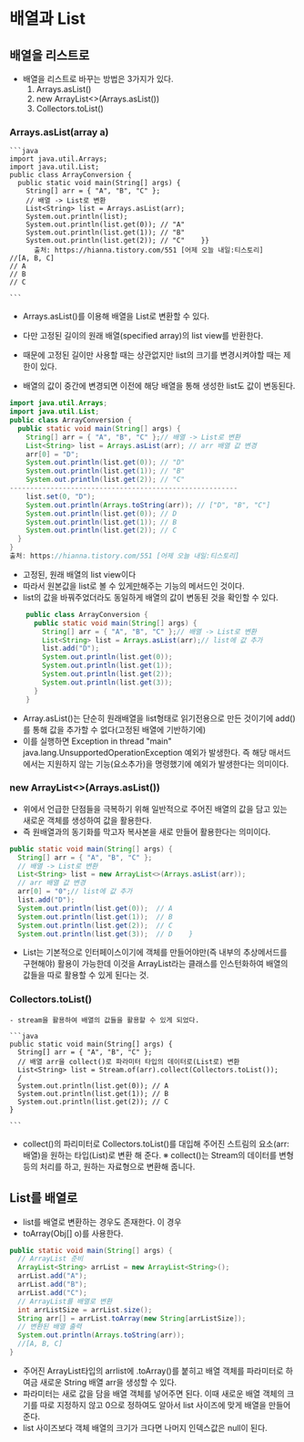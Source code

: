 # 배열과 List

## 배열을 리스트로
  - 배열을 리스트로 바꾸는 방법은 3가지가 있다.
    1. Arrays.asList()
    2. new ArrayList<>(Arrays.asList())
    3. Collectors.toList()

###  Arrays.asList(array a)
    ```java
    import java.util.Arrays;
    import java.util.List;
    public class ArrayConversion {    
      public static void main(String[] args) {        
        String[] arr = { "A", "B", "C" };         
        // 배열 -> List로 변환        
        List<String> list = Arrays.asList(arr);
        System.out.println(list);        
        System.out.println(list.get(0)); // "A"        
        System.out.println(list.get(1)); // "B"        
        System.out.println(list.get(2)); // "C"    }}
          출처: https://hianna.tistory.com/551 [어제 오늘 내일:티스토리]
    //[A, B, C]
    // A
    // B
    // C

    ```
  - Arrays.asList()를 이용해 배열을 List로 변환할 수 있다.
  - 다만 고정된 길이의 원래 배열(specified array)의 list view를 반환한다.
  - 때문에 고정된 길이만 사용할 때는 상관없지만 list의 크기를 변경시켜야할 때는 제한이 있다.

  - 배열의 값이 중간에 변경되면 이전에 해당 배열을 통해 생성한 list도 값이 변동된다.
  ``` java
  import java.util.Arrays;
  import java.util.List;
  public class ArrayConversion {    
    public static void main(String[] args) {        
      String[] arr = { "A", "B", "C" };// 배열 -> List로 변환        
      List<String> list = Arrays.asList(arr); // arr 배열 값 변경        
      arr[0] = "D";         
      System.out.println(list.get(0)); // "D"        
      System.out.println(list.get(1)); // "B"        
      System.out.println(list.get(2)); // "C"
  --------------------------------------------------------
      list.set(0, "D");        
      System.out.println(Arrays.toString(arr)); // ["D", "B", "C"]         
      System.out.println(list.get(0)); // D        
      System.out.println(list.get(1)); // B        
      System.out.println(list.get(2)); // C    
    }
  }
출처: https://hianna.tistory.com/551 [어제 오늘 내일:티스토리]
 ```
 - 고정된, 원래 배열의 list view이다
 - 따라서 원본값을 list로 볼 수 있게<u>만</u>해주는 기능의 메서드인 것이다.
 - list의 값을 바꿔주었더라도 동일하게 배열의 값이 변동된 것을 확인할 수 있다.

```java
    public class ArrayConversion {    
      public static void main(String[] args) {        
        String[] arr = { "A", "B", "C" };// 배열 -> List로 변환        
        List<String> list = Arrays.asList(arr);// list에 값 추가        
        list.add("D");         
        System.out.println(list.get(0));        
        System.out.println(list.get(1));        
        System.out.println(list.get(2));        
        System.out.println(list.get(3));    
      }
    }
```
  - Array.asList()는 단순히 원래배열을 list형태로 읽기전용으로 만든 것이기에 add()를 통해 값을 추가할 수 없다(고정된 배열에 기반하기에)
  - 이를 실행하면 Exception in thread "main" java.lang.UnsupportedOperationException 예외가 발생한다. 즉 해당 매서드에서는 지원하지 않는 기능(요소추가)을 명령했기에 예외가 발생한다는 의미이다.


### new ArrayList<>(Arrays.asList())
  - 위에서 언급한 단점들을 극복하기 위해 일반적으로 주어진 배열의 값을 담고 있는 새로운 객체를 생성하여 값을 활용한다.
  - 즉 원배열과의 동기화를 막고자 복사본을 새로 만들어 활용한다는 의미이다.
  ```java
  public static void main(String[] args) {        
    String[] arr = { "A", "B", "C" };
    // 배열 -> List로 변환        
    List<String> list = new ArrayList<>(Arrays.asList(arr));
    // arr 배열 값 변경        
    arr[0] = "0";// list에 값 추가        
    list.add("D");         
    System.out.println(list.get(0));  // A        
    System.out.println(list.get(1));  // B        
    System.out.println(list.get(2));  // C        
    System.out.println(list.get(3));  // D    }

  ```
  - List는 기본적으로 인터페이스이기에 객체를 만들어야만(즉 내부의 추상메서드를 구현해야) 활용이 가능한데 이것을 ArrayList라는 클래스를 인스턴화하여 배열의 값들을 따로 활용할 수 있게 된다는 것.


### Collectors.toList()
    - stream을 활용하여 배열의 값들을 활용할 수 있게 되었다.

    ```java
    public static void main(String[] args) {        
      String[] arr = { "A", "B", "C" };         
      // 배열 arr을 collect()로 파라미터 타입의 데이터로(List로) 변환        
      List<String> list = Stream.of(arr).collect(Collectors.toList());
      /        
      System.out.println(list.get(0)); // A        
      System.out.println(list.get(1)); // B        
      System.out.println(list.get(2)); // C    
    }

    ```
  - collect()의 파리미터로 Collectors.toList()를 대입해 주어진 스트림의 요소(arr:배열)을 원하는 타입(List)로 변환 해 준다.
  ※ collect()는 Stream의 데이터를 변형 등의 처리를 하고, 원하는 자료형으로 변환해 줍니다.


## List를 배열로
  - list를 배열로 변환하는 경우도 존재한다. 이 경우
  - toArray(Obj[] o)를 사용한다.

  ```java
  public static void main(String[] args) {         
    // ArrayList 준비        
    ArrayList<String> arrList = new ArrayList<String>();        
    arrList.add("A");        
    arrList.add("B");        
    arrList.add("C");         
    // ArrayList를 배열로 변환        
    int arrListSize = arrList.size();        
    String arr[] = arrList.toArray(new String[arrListSize]);         
    // 변환된 배열 출력        
    System.out.println(Arrays.toString(arr));     
    //[A, B, C]
  }

  ```
  - 주어진 ArrayList타입의 arrlist에 .toArray()를 붙히고 배열 객체를 파라미터로 하여금 새로운 String 배열 arr을 생성할 수 있다.
  - 파라미터는 새로 값을 담을 배열 객체를 넣어주면 된다. 이때 새로운 배열 객체의 크기를 따로 지정하지 않고 0으로 정하여도 알아서 list 사이즈에 맞게 배열을 만들어준다.
  - list 사이즈보다 객체 배열의 크기가 크다면 나머지 인덱스값은 null이 된다.
